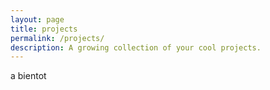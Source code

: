 ```yaml
---
layout: page
title: projects
permalink: /projects/
description: A growing collection of your cool projects.
---
```


a bientot
